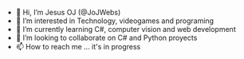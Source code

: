 - 👋 Hi, I’m Jesus OJ (@JoJWebs)
- 👀 I’m interested in Technology, videogames and programing 
- 🌱 I’m currently learning C#, computer vision and web development 
- 💞️ I’m looking to collaborate on C# and Python proyects 
- 📫 How to reach me ... it's in progress

<!---
JoJWebs/JoJWebs is a ✨ special ✨ repository because its `README.md` (this file) appears on your GitHub profile.
You can click the Preview link to take a look at your changes.
--->
